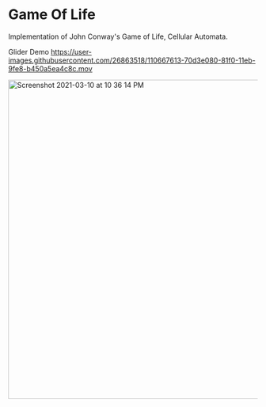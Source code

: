 # Game Of Life
Implementation of John Conway's Game of Life, Cellular Automata.

Glider Demo
https://user-images.githubusercontent.com/26863518/110667613-70d3e080-81f0-11eb-9fe8-b450a5ea4c8c.mov

<img width="645" alt="Screenshot 2021-03-10 at 10 36 14 PM" src="https://user-images.githubusercontent.com/26863518/110668237-1be49a00-81f1-11eb-97e4-88cd4e9449c6.png">
